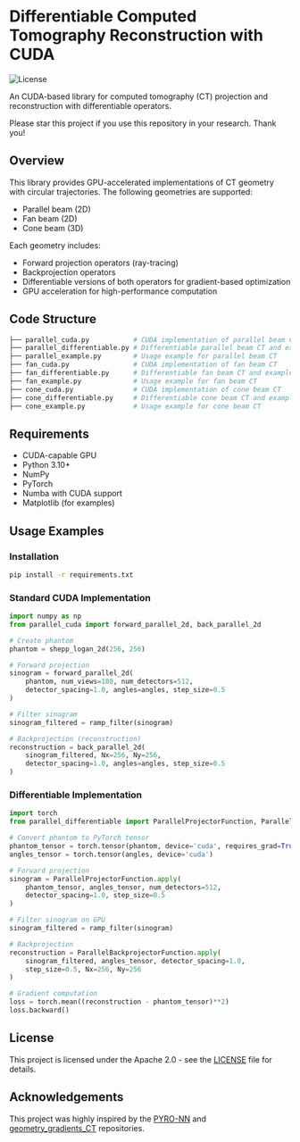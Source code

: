 # Differentiable Computed Tomography Reconstruction with CUDA

![License](https://img.shields.io/badge/License-Apache%202.0-blue.svg)

An CUDA-based library for computed tomography (CT) projection and reconstruction with differentiable operators.

Please star this project if you use this repository in your research. Thank you!

## Overview

This library provides GPU-accelerated implementations of CT geometry with circular trajectories. The following geometries are supported:

- Parallel beam (2D)
- Fan beam (2D)
- Cone beam (3D)

Each geometry includes:

- Forward projection operators (ray-tracing)
- Backprojection operators
- Differentiable versions of both operators for gradient-based optimization
- GPU acceleration for high-performance computation

## Code Structure

```bash
├── parallel_cuda.py           # CUDA implementation of parallel beam CT
├── parallel_differentiable.py # Differentiable parallel beam CT and example
├── parallel_example.py        # Usage example for parallel beam CT
├── fan_cuda.py                # CUDA implementation of fan beam CT
├── fan_differentiable.py      # Differentiable fan beam CT and example
├── fan_example.py             # Usage example for fan beam CT
├── cone_cuda.py               # CUDA implementation of cone beam CT
├── cone_differentiable.py     # Differentiable cone beam CT and example
├── cone_example.py            # Usage example for cone beam CT
```

## Requirements

- CUDA-capable GPU
- Python 3.10+
- NumPy
- PyTorch
- Numba with CUDA support
- Matplotlib (for examples)

## Usage Examples

### Installation

```bash
pip install -r requirements.txt
```

### Standard CUDA Implementation

```python
import numpy as np
from parallel_cuda import forward_parallel_2d, back_parallel_2d

# Create phantom
phantom = shepp_logan_2d(256, 256)

# Forward projection
sinogram = forward_parallel_2d(
    phantom, num_views=180, num_detectors=512, 
    detector_spacing=1.0, angles=angles, step_size=0.5
)

# Filter sinogram
sinogram_filtered = ramp_filter(sinogram)

# Backprojection (reconstruction)
reconstruction = back_parallel_2d(
    sinogram_filtered, Nx=256, Ny=256, 
    detector_spacing=1.0, angles=angles, step_size=0.5
)
```

### Differentiable Implementation

```python
import torch
from parallel_differentiable import ParallelProjectorFunction, ParallelBackprojectorFunction

# Convert phantom to PyTorch tensor
phantom_tensor = torch.tensor(phantom, device='cuda', requires_grad=True)
angles_tensor = torch.tensor(angles, device='cuda')

# Forward projection
sinogram = ParallelProjectorFunction.apply(
    phantom_tensor, angles_tensor, num_detectors=512, 
    detector_spacing=1.0, step_size=0.5
)

# Filter sinogram on GPU
sinogram_filtered = ramp_filter(sinogram)

# Backprojection
reconstruction = ParallelBackprojectorFunction.apply(
    sinogram_filtered, angles_tensor, detector_spacing=1.0, 
    step_size=0.5, Nx=256, Ny=256
)

# Gradient computation
loss = torch.mean((reconstruction - phantom_tensor)**2)
loss.backward()
```

## License

This project is licensed under the Apache 2.0 - see the [LICENSE](LICENSE) file for details.

## Acknowledgements

This project was highly inspired by the [PYRO-NN](https://github.com/csyben/PYRO-NN) and [geometry_gradients_CT](https://github.com/mareikethies/geometry_gradients_CT) repositories.
